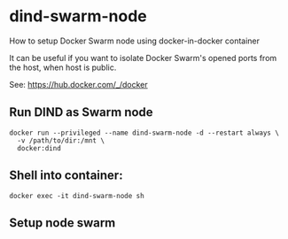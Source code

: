 # dind-swarm-node

How to setup Docker Swarm node using docker-in-docker container

It can be useful if you want to isolate Docker Swarm's opened ports from the host, when host is public.

See: https://hub.docker.com/_/docker


## Run DIND as Swarm node
    docker run --privileged --name dind-swarm-node -d --restart always \
      -v /path/to/dir:/mnt \
      docker:dind

## Shell into container:

    docker exec -it dind-swarm-node sh

## Setup node swarm
